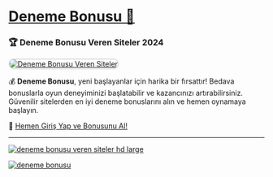 # [Deneme Bonusu 🎰](https://t.me/+g-Jap03qaxM0ZjRk)

### 🏆 Deneme Bonusu Veren Siteler 2024

<a href="https://t.me/+g-Jap03qaxM0ZjRk" title="Deneme Bonusu Veren Siteler" rel="nofollow">  
<img src="https://i.hizliresim.com/1d7hvuc.png" alt="Deneme Bonusu Veren Siteler" style="max-width: 100%; border: 2px solid #ddd; border-radius: 10px;">  
</a>

💰 **Deneme Bonusu**, yeni başlayanlar için harika bir fırsattır! Bedava bonuslarla oyun deneyiminizi başlatabilir ve kazancınızı artırabilirsiniz. Güvenilir sitelerden en iyi deneme bonuslarını alın ve hemen oynamaya başlayın.

🔗 [Hemen Giriş Yap ve Bonusunu Al!](https://t.me/+g-Jap03qaxM0ZjRk)

---

<a href="https://t.me/+g-Jap03qaxM0ZjRk"><img src="https://s13.gifyu.com/images/SPHuE.gif" alt="deneme bonusu veren siteler hd large" border="0" /></a>

<a href="https://t.me/+g-Jap03qaxM0ZjRk"><img src="https://s13.gifyu.com/images/SPHuk.gif" alt="deneme bonusu" border="0" /></a>
